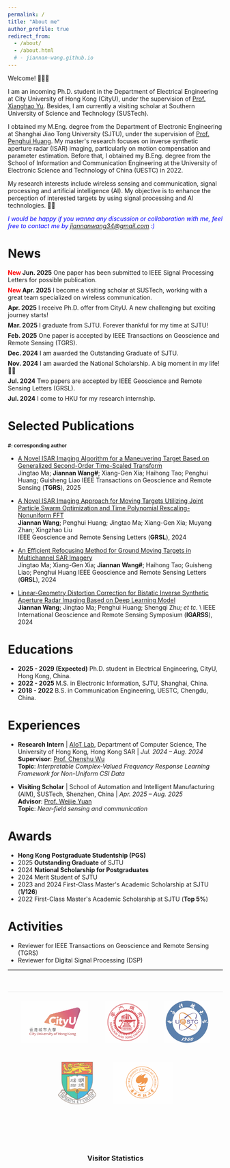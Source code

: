 ```yaml
---
permalink: /
title: "About me"
author_profile: true
redirect_from: 
  - /about/
  - /about.html
  # - jiannan-wang.github.io
---
```

Welcome! 🙋🙋🙋

I am an incoming Ph.D. student in the Department of Electrical Engineering at City University of Hong Kong (CityU), under the supervision of [Prof. Xianghao Yu](https://www.ee.cityu.edu.hk/~alexyu/index.html). Besides, I am currently a visiting scholar at Southern University of Science and Technology (SUSTech).


I obtained my M.Eng. degree from the Department of Electronic Engineering at Shanghai Jiao Tong University (SJTU), under the supervision of [Prof. Penghui Huang](https://ee.sjtu.edu.cn/FacultyDetail.aspx?id=55&infoid=66&flag=66). My master's research focuses on inverse synthetic aperture radar (ISAR) imaging, particularly on motion compensation and parameter estimation. Before that, I obtained my B.Eng. degree from the School of Information and Communication Engineering at the University of Electronic Science and Technology of China (UESTC) in 2022. 

My research interests include wireless sensing and communication, signal processing and artificial intelligence (AI). My objective is to enhance the perception of interested targets by using signal processing and AI technologies. 💭💭

<span style="font-style: italic; color: blue;">I would be happy if you wanna any discussion or collaboration with me, feel free to contact me by jiannanwang34@gmail.com :)</span>

News
======
<span style="color: #5B7AB8;"></span>
<p style="margin: 0.5em 0;"><strong><span style="color: red;">New</span> Jun. 2025</strong> One paper has been submitted to IEEE Signal Processing Letters for possible publication.</p>
<p style="margin: 0.5em 0;"><strong><span style="color: red;">New</span> Apr. 2025</strong> I become a visiting scholar at SUSTech, working with a great team specialized on wireless communication.</p>
<p style="margin: 0.5em 0;"><strong>Apr. 2025</strong> I receive Ph.D. offer from CityU. A new challenging but exciting journey starts!</p>
<p style="margin: 0.5em 0;"><strong>Mar. 2025</strong> I graduate from SJTU. Forever thankful for my time at SJTU!</p>
<p style="margin: 0.5em 0;"><strong>Feb. 2025</strong> One paper is accepted by IEEE Transactions on Geoscience and Remote Sensing (TGRS).</p>
<p style="margin: 0.5em 0;"><strong>Dec. 2024</strong> I am awarded the Outstanding Graduate of SJTU.</p>
<p style="margin: 0.5em 0;"><strong>Nov. 2024</strong> I am awarded the National Scholarship. A big moment in my life! 🥹🥹</p>
<p style="margin: 0.5em 0;"><strong>Jul. 2024</strong> Two papers are accepted by IEEE Geoscience and Remote Sensing Letters (GRSL).</p>
<strong>Jul. 2024</strong> I come to HKU for my research internship.


Selected Publications
======
**<small>#: corresponding author</small>**

* <span style="color: blue;">[A Novel ISAR Imaging Algorithm for a Maneuvering Target Based on Generalized Second-Order Time-Scaled Transform](https://ieeexplore.ieee.org/document/10879390)</span>  
Jingtao Ma; **Jiannan Wang#**; Xiang-Gen Xia; Haihong Tao; Penghui Huang; Guisheng Liao
IEEE Transactions on Geoscience and Remote Sensing (**TGRS**), 2025

* <span style="color: blue;">[A Novel ISAR Imaging Approach for Moving Targets Utilizing Joint Particle Swarm Optimization and Time Polynomial Rescaling-Nonuniform FFT](https://ieeexplore.ieee.org/document/10604839)</span>  
**Jiannan Wang**; Penghui Huang; Jingtao Ma; Xiang-Gen Xia; Muyang Zhan; Xingzhao Liu  
IEEE Geoscience and Remote Sensing Letters (**GRSL**), 2024

* <span style="color: blue;">[An Efficient Refocusing Method for Ground Moving Targets in Multichannel SAR Imagery](https://ieeexplore.ieee.org/document/10620683)</span>  
 Jingtao Ma; Xiang-Gen Xia; **Jiannan Wang#**; Haihong Tao; Guisheng Liao; Penghui Huang
IEEE Geoscience and Remote Sensing Letters (**GRSL**), 2024

* <span style="color: blue;">[Linear-Geometry Distortion Correction for Bistatic Inverse Synthetic Aperture Radar Imaging Based on Deep Learning Model](https://ieeexplore.ieee.org/document/10640941)</span>  
 **Jiannan Wang**; Jingtao Ma; Penghui Huang; Shengqi Zhu; *et tc*.
 \\ IEEE International Geoscience and Remote Sensing Symposium (**IGARSS**), 2024

Educations
======
* **2025 - 2029 (Expected)**  Ph.D. student in Electrical Engineering, CityU, Hong Kong, China.
* **2022 - 2025**  M.S. in Electronic Information, SJTU, Shanghai, China.  
* **2018 - 2022**  B.S. in Communication Engineering, UESTC, Chengdu, China.  

Experiences
======
- **Research Intern** | [AIoT Lab](https://aiot.hku.hk), Department of Computer Science, The University of Hong Kong, Hong Kong SAR | *Jul. 2024 – Aug. 2024*  
  **Supervisor**: [Prof. Chenshu Wu](https://cswu.me)  
  **Topic**: *Interpretable Complex-Valued Frequency Response Learning Framework for Non-Uniform CSI Data*  

- **Visiting Scholar** | School of Automation and Intelligent Manufacturing (AIM), SUSTech, Shenzhen, China | *Apr. 2025 – Aug. 2025*  
  **Advisor**: [Prof. Weijie Yuan](https://www.sustech.edu.cn/zh/faculties/weijieyuan.html)  
  **Topic**: *Near-field sensing and communication* 

<!-- - [Other Experience] | [Institution Name], [Location] | [Time Period]  
  Advisor: [Advisor's Name]  
  Topic: [Research Topic]   -->

Awards
======
* **Hong Kong Postgraduate Studentship (PGS)**
* 2025 **Outstanding Graduate** of SJTU 
* 2024 **National Scholarship for Postgraduates**
* 2024 Merit Student of SJTU
* 2023 and 2024 First-Class Master's Academic Scholarship at SJTU (**1/126**)
* 2022 First-Class Master's Academic Scholarship at SJTU (**Top 5%**)

Activities
======
* Reviewer for IEEE Transactions on Geoscience and Remote Sensing (TGRS)
* Reviewer for Digital Signal Processing (DSP)


---

<div class="logo-container">
  <a href="https://www.cityu.edu.hk" target="_blank">
    <img src="cityu-logo.png" alt="City University of Hong Kong" class="footer-logo">
  </a>
  <a href="https://www.sjtu.edu.cn" target="_blank">
    <img src="sjtu-logo.png" alt="Shanghai Jiao Tong University" class="footer-logo">
  </a>
  <a href="https://www.uestc.edu.cn" target="_blank">
    <img src="uestc-logo.png" alt="University of Electronic Science and Technology of China" class="footer-logo">
  </a>
  <a href="https://www.hku.hk" target="_blank">
    <img src="hku-logo.png" alt="The University of Hong Kong" class="footer-logo">
  </a>
  <a href="https://www.sustech.edu.cn" target="_blank">
    <img src="sustech-logo.png" alt="Southern University of Science and Technology" class="footer-logo">
  </a>
</div>

<style>
  .logo-container {
    display: flex;
    justify-content: center;
    align-items: center;
    flex-wrap: wrap;
    gap: 40px;
    margin: 50px 0;
    padding: 20px 0;
    border-top: 1px solid #eee;
  }
  
  .footer-logo {
    height: 100px;
    width: auto;
    object-fit: contain;
    transition: transform 0.3s ease;
    filter: grayscale(0%);
    opacity: 0.7;
  }
  
  .footer-logo:hover {
    transform: scale(1.05);
    filter: grayscale(0%);
    opacity: 1;
  }
  
  @media (max-width: 768px) {
    .logo-container {
      gap: 20px;
    }
    .footer-logo {
      height: 50px;
    }
  }
</style>


<div style="text-align: center; padding: 20px 0;">
  <h3>Visitor Statistics</h3>
  <div style="width: 180px; margin: 0 auto;">
    <script 
      type="text/javascript" 
      id="clustrmaps" 
      src="//clustrmaps.com/map_v2.js?d=2lOEfjcuVDKUpRA6XLWq32KOZmwWJyCp3l1CL015wlE&cl=ffffff&w=a">
    </script>
  </div>
</div>